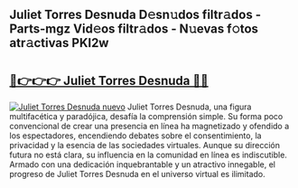 ## Juliet Torres Desnuda D𝚎sn𝚞dos filtr𝚊dos - Parts-mgz Vid𝚎os filtr𝚊dos - N𝚞evas f𝚘tos atr𝚊ctivas PKI2w

# <h2><a href="http://mbaf50v.tromn.icu/?c=Juliet+Torres+Desnuda">🔗👉👉👉 Juliet Torres Desnuda 🔗🔗</a></h2>

[![Juliet Torres Desnuda nuevo](https://i.imgur.com/pEAQMta.gif)](http://mbaf50v.tromn.icu/?c=Juliet+Torres+Desnuda)
Juliet Torres Desnuda, una figura multifacética y paradójica, desafía la comprensión simple. Su forma poco convencional de crear una presencia en línea ha magnetizado y ofendido a los espectadores, encendiendo debates sobre el consentimiento, la privacidad y la esencia de las sociedades virtuales. Aunque su dirección futura no está clara, su influencia en la comunidad en línea es indiscutible. Armado con una dedicación inquebrantable y un atractivo innegable, el progreso de Juliet Torres Desnuda en el universo virtual es ilimitado.
